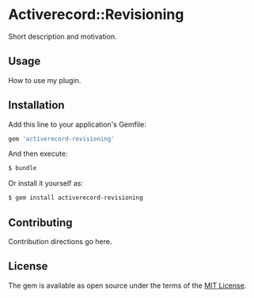 # Activerecord::Revisioning
Short description and motivation.

## Usage
How to use my plugin.

## Installation
Add this line to your application's Gemfile:

```ruby
gem 'activerecord-revisioning'
```

And then execute:
```bash
$ bundle
```

Or install it yourself as:
```bash
$ gem install activerecord-revisioning
```

## Contributing
Contribution directions go here.

## License
The gem is available as open source under the terms of the [MIT License](https://opensource.org/licenses/MIT).
